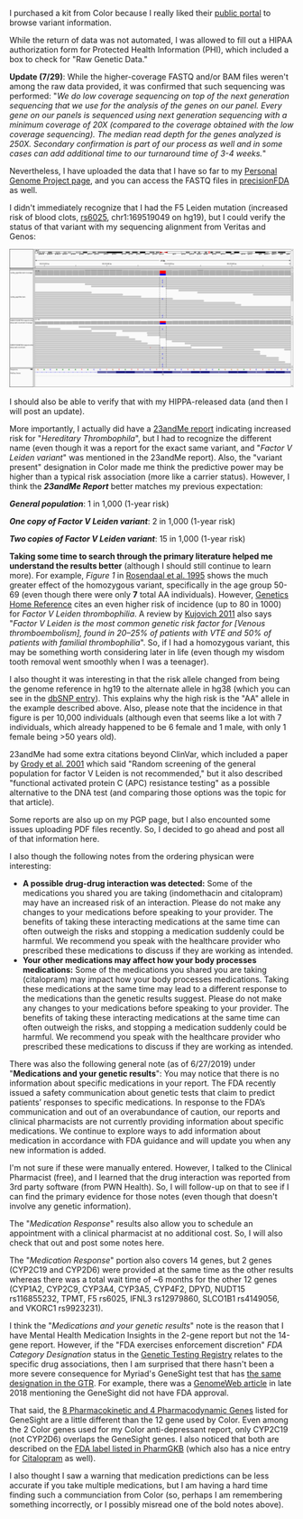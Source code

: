 I purchased a kit from Color because I really liked their [public portal](https://data.color.com/) to browse variant information.

While the return of data was not automated, I was allowed to fill out a HIPAA authorization form for Protected Health Information (PHI), which included a box to check for "Raw Genetic Data."

**Update (7/29)**: While the higher-coverage FASTQ and/or BAM files weren't among the raw data provided, it was confirmed that such sequencing was performed: "*We do low coverage sequencing on top of the next generation sequencing that we use for the analysis of the genes on our panel.  Every gene on our panels is sequenced using next generation sequencing with a minimum coverage of 20X (compared to the coverage obtained with the low coverage sequencing). The median read depth for the genes analyzed is 250X.  Secondary confirmation is part of our process as well and in some cases can add additional time to our turnaround time of 3-4 weeks.*"

Nevertheless, I have uploaded the data that I have so far to my [Personal Genome Project page](https://my.pgp-hms.org/profile/hu832966), and you can access the FASTQ files in [precisionFDA](https://precision.fda.gov/files/file-Fb12qyj0Vjj1yqJ3J1yzk7zx-1) as well.

I didn't immediately recognize that I had the F5 Leiden mutation (increased risk of blood clots, [rs6025](https://www.ncbi.nlm.nih.gov/snp/rs6025), chr1:169519049 on hg19), but I could verify the status of that variant with my sequencing alignment from Veritas and Genos:

![F5 alignment verification](F5_variant.png "Veritas and Genos F5 verification")

I should also be able to verify that with my HIPPA-released data (and then I will post an update).

More importantly, I actually did have a [23andMe report](https://you.23andme.com/reports/ghr.vte/) indicating increased risk for "*Hereditary Thrombophila*", but I had to recognize the different name (even though it was a report for the exact same variant, and "*Factor V Leiden variant*" was mentioned in the 23andMe report).  Also, the "variant present" designation in Color made me think the predictive power may be higher than a typical risk association (more like a carrier status).  However, I think the ***23andMe Report*** better matches my previous expectation:

***General population***: 1 in 1,000 (1-year risk)

***One copy of Factor V Leiden variant***:	2 in 1,000 (1-year risk)

***Two copies of Factor V Leiden variant***:	15 in 1,000 (1-year risk)

**Taking some time to search through the primary literature helped me understand the results better** (although I should still continue to learn more).  For example, *Figure 1* in [Rosendaal et al. 1995](https://www.ncbi.nlm.nih.gov/pubmed/7888671) shows the much greater effect of the homozygous variant, specifically in the age group 50-69 (even though there were only **7** total AA individuals).  However, [Genetics Home Reference](https://ghr.nlm.nih.gov/condition/factor-v-leiden-thrombophilia) cites an even higher risk of incidence (up to 80 in 1000) for *Factor V Leiden thrombophilia*.  A review by [Kujovich 2011](https://www.ncbi.nlm.nih.gov/pubmed/21116184) also says "*Factor V Leiden is the most common genetic risk factor for [Venous thromboembolism], found in 20–25% of patients with VTE and 50% of patients with familial thrombophilia*".  So, if I had a homozygous variant, this may be something worth considering later in life (even though my wisdom tooth removal went smoothly when I was a teenager).

I also thought it was interesting in that the risk allele changed from being the genome reference in hg19 to the alternate allele in hg38 (which you can see in the [dbSNP entry](https://www.ncbi.nlm.nih.gov/snp/rs6025#variant_details)).  This explains why the high risk is the "AA" allele in the example described above.  Also, please note that the incidence in that figure is per 10,000 individuals (although even that seems like a lot with 7 individuals, which already happened to be 6 female and 1 male, with only 1 female being >50 years old).

23andMe had some extra citations beyond ClinVar, which included a paper by [Grody et al. 2001](https://www.ncbi.nlm.nih.gov/pmc/articles/PMC3111091/) which said "Random screening of the general population for factor V Leiden is not recommended," but it also described "functional activated protein C (APC) resistance testing" as a possible alternative to the DNA test (and comparing those options was the topic for that article).

Some reports are also up on my PGP page, but I also encounted some issues uploading PDF files recently.  So, I decided to go ahead and post all of that information here.

I also though the following notes from the ordering physican were interesting:

- **A possible drug-drug interaction was detected:** Some of the medications you shared you are taking (indomethacin and citalopram) may have an increased risk of an interaction. Please do not make any changes to your medications before speaking to your provider. The benefits of taking these interacting medications at the same time can often outweigh the risks and stopping a medication suddenly could be harmful. We recommend you speak with the healthcare provider who prescribed these medications to discuss if they are working as intended.
- **Your other medications may affect how your body processes medications:** Some of the medications you shared you are taking (citalopram) may impact how your body processes medications. Taking these medications at the same time may lead to a different response to the medications than the genetic results suggest. Please do not make any changes to your medications before speaking to your provider. The benefits of taking these interacting medications at the same time can often outweigh the risks, and stopping a medication suddenly could be harmful. We recommend you speak with the healthcare provider who prescribed these medications to discuss if they are working as intended.

There was also the following general note (as of 6/27/2019) under "**Medications and your genetic results**": You may notice that there is no information about specific medications in your report. The FDA recently issued a safety communication about genetic tests that claim to predict patients’ responses to specific medications. In response to the FDA’s communication and out of an overabundance of caution, our reports and clinical pharmacists are not currently providing information about specific medications. We continue to explore ways to add information about medication in accordance with FDA guidance and will update you when any new information is added.

I'm not sure if these were manually entered.  However, I talked to the Clinical Pharmacist (free), and I learned that the drug interaction was reported from 3rd party software (from PWN Health).  So, I will follow-up on that to see if I can find the primary evidence for those notes (even though that doesn't involve any genetic information).

The "*Medication Response*" results also allow you to schedule an appointment with a clinical pharmacist at no additional cost.  So, I will also check that out and post some notes here.

The "*Medication Response*" portion also covers 14 genes, but 2 genes (CYP2C19 and CYP2D6) were provided at the same time as the other results whereas there was a total wait time of ~6 months for the other 12 genes (CYP1A2, CYP2C9, CYP3A4, CYP3A5, CYP4F2, DPYD, NUDT15 rs116855232, TPMT, F5 rs6025, IFNL3 rs12979860, SLCO1B1 rs4149056, and VKORC1 rs9923231).

I think the "*Medications and your genetic results*" note is the reason that I have Mental Health Medication Insights in the 2-gene report but not the 14-gene report.  However, if the "FDA exercises enforcement discretion" *FDA Category Designation* status in the [Genetic Testing Registry](https://www.ncbi.nlm.nih.gov/gtr/tests/561719/performance-characteristics/) relates to the specific drug associations, then I am surprised that there hasn't been a more severe consequence for Myriad's GeneSight test that has [the same designation in the GTR](https://www.ncbi.nlm.nih.gov/gtr/tests/508961/performance-characteristics/).  For example, there was a [GenomeWeb article](https://www.genomeweb.com/regulatory-news/fda-tells-patients-docs-take-caution-when-using-unapproved-pgx-tests-make-treatment) in late 2018 mentioning the GeneSight did not have FDA approval.

That said, the [8 Pharmacokinetic and 4 Pharmacodynamic Genes](https://genesight.com/product/#product-clinical) listed for GeneSight are a little different than the 12 gene used by Color.  Even among the 2 Color genes used for my Color anti-depressant report, only CYP2C19 (not CYP2D6) overlaps the GeneSight genes.  I also noticed that both are described on the [FDA label listed in PharmGKB](https://www.pharmgkb.org/gene/PA128/labelAnnotation/PA166104852) (which also has a nice entry for [Citalopram](https://www.pharmgkb.org/chemical/PA449015) as well).

I also thought I saw a warning that medication predictions can be less accurate if you take multiple medications, but I am having a hard time finding such a communciation from Color (so, perhaps I am remembering something incorrectly, or I possibly misread one of the bold notes above).
